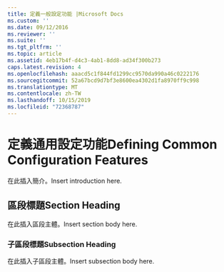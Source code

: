 ```yaml
---
title: 定義一般設定功能 |Microsoft Docs
ms.custom: ''
ms.date: 09/12/2016
ms.reviewer: ''
ms.suite: ''
ms.tgt_pltfrm: ''
ms.topic: article
ms.assetid: 4eb17b4f-d4c3-4ab1-8dd8-ad34f300b273
caps.latest.revision: 4
ms.openlocfilehash: aaacd5c1f844fd1299cc9570da990a46c0222176
ms.sourcegitcommit: 52a67bcd9d7bf3e8600ea4302d1fa8970ff9c998
ms.translationtype: MT
ms.contentlocale: zh-TW
ms.lasthandoff: 10/15/2019
ms.locfileid: "72368787"
---
```

# <a name="defining-common-configuration-features"></a><span data-ttu-id="644ab-102">定義通用設定功能</span><span class="sxs-lookup"><span data-stu-id="644ab-102">Defining Common Configuration Features</span></span>

<span data-ttu-id="644ab-103">在此插入簡介。</span><span class="sxs-lookup"><span data-stu-id="644ab-103">Insert introduction here.</span></span>

## <a name="section-heading"></a><span data-ttu-id="644ab-104">區段標題</span><span class="sxs-lookup"><span data-stu-id="644ab-104">Section Heading</span></span>

<span data-ttu-id="644ab-105">在此插入區段主體。</span><span class="sxs-lookup"><span data-stu-id="644ab-105">Insert section body here.</span></span>

### <a name="subsection-heading"></a><span data-ttu-id="644ab-106">子區段標題</span><span class="sxs-lookup"><span data-stu-id="644ab-106">Subsection Heading</span></span>

<span data-ttu-id="644ab-107">在此插入子區段主體。</span><span class="sxs-lookup"><span data-stu-id="644ab-107">Insert subsection body here.</span></span>
